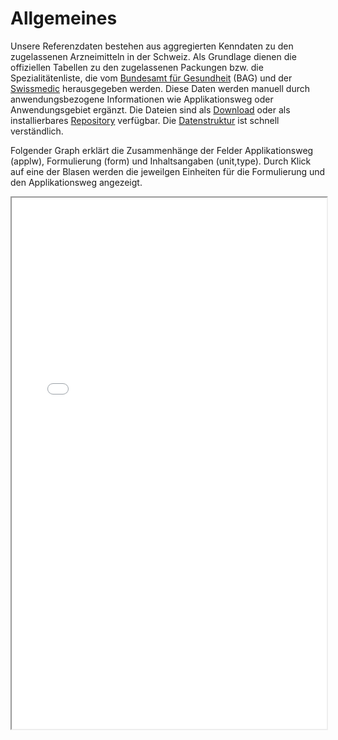 # Allgemeines

Unsere Referenzdaten bestehen aus aggregierten Kenndaten zu den zugelassenen
Arzneimitteln in der Schweiz. Als Grundlage dienen die offiziellen Tabellen
zu den zugelassenen Packungen bzw. die Spezialitätenliste, die vom
[Bundesamt für Gesundheit](https://www.bag.admin.ch)
(BAG) und der
[Swissmedic](https://www.swissmedic.ch) herausgegeben werden. Diese Daten
werden manuell durch anwendungsbezogene Informationen wie Applikationsweg
oder Anwendungsgebiet ergänzt. Die Dateien sind als
[Download](https://epha.ch/datensatz/#/docs/einleitung?id=download ":ignore")
oder als installierbares
[Repository](https://epha.ch/datensatz/#/docs/einleitung?id=repository ":ignore")
verfügbar. Die
[Datenstruktur](https://epha.ch/datensatz/#/docs/einleitung?id=datenstruktur ":ingore")
ist schnell verständlich.

Folgender Graph erklärt die Zusammenhänge der Felder Applikationsweg (applw), Formulierung
(form) und Inhaltsangaben (unit,type). Durch Klick auf eine der Blasen werden die
jeweilgen Einheiten für die Formulierung und den Applikationsweg angezeigt.

<iframe src="docs/bubble.html" width="100%" height="850px">
  <!-- Fallback for npm and github -->
  <a href="https://epha.ch/datensatz/#/?id=main">
    <img src="https://epha.ch/datensatz/assets/png/bubbles.png">
  </a>
</iframe>
